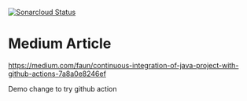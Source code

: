
[![Sonarcloud Status](https://sonarcloud.io/api/project_badges/measure?project=txabman42_github-actions-spring-boot&metric=alert_status)](https://sonarcloud.io/dashboard?id=txabman42_github-actions-spring-boot)

# Medium Article
https://medium.com/faun/continuous-integration-of-java-project-with-github-actions-7a8a0e8246ef

Demo change to try github action
